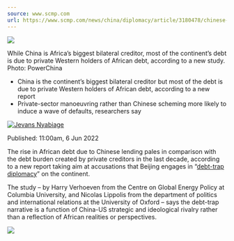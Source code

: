 ```yaml
---
source: www.scmp.com
url: https://www.scmp.com/news/china/diplomacy/article/3180478/chinese-debt-traps-africa-bigger-worry-bondholders-study-finds
---
```


![](https://cdn.i-scmp.com/sites/default/files/styles/768x768/public/d8/images/canvas/2022/06/05/75985c7a-c618-4b42-80c9-a82ef488131c_5a9d20ef.jpg?itok=Oa16i8mM&v=1654410976)

While China is Africa’s biggest bilateral creditor, most of the continent’s debt is due to private Western holders of African debt, according to a new study. Photo: PowerChina

-   China is the continent’s biggest bilateral creditor but most of the debt is due to private Western holders of African debt, according to a new report
-   Private-sector manoeuvring rather than Chinese scheming more likely to induce a wave of defaults, researchers say

[![Jevans Nyabiage](https://img.i-scmp.com/cdn-cgi/image/fit=contain,width=60,format=auto/sites/default/files/styles/300x300/public/d8/images/author/pic/2022/11/07/IMG_20221107_081405.jpg?itok=JdywEBMN&v=1667799396)](https://www.scmp.com/author/jevans-nyabiage)

Published: 11:00am, 6 Jun 2022

The rise in African debt due to Chinese lending pales in comparison with the debt burden created by private creditors in the last decade, according to a new report taking aim at accusations that Beijing engages in “[debt-trap diplomacy](https://www.scmp.com/news/china/diplomacy/article/3157549/china-still-committed-africa-despite-covid-19-disruption?module=inline&pgtype=article)” on the continent.

The study – by Harry Verhoeven from the Centre on Global Energy Policy at Columbia University, and Nicolas Lippolis from the department of politics and international relations at the University of Oxford – says the debt-trap narrative is a function of China-US strategic and ideological rivalry rather than a reflection of African realities or perspectives.

![](https://assets-v2.i-scmp.com/production/_next/static/media/wheel-on-gray.af4a55f9.gif)
